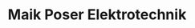 ---
title: "Maik Poser Elektrotechnik"
url: /wilhelmshaven/maik-poser-elektrotechnik/
shop: Großhandel
---